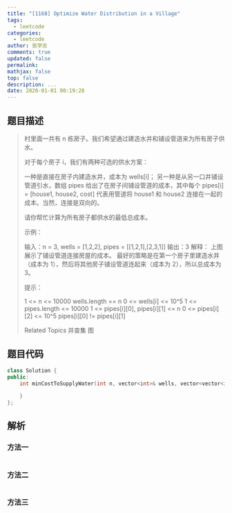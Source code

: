 ```yaml
---
title: "[1168] Optimize Water Distribution in a Village"
tags:
  - leetcode
categories:
  - leetcode
author: 张学志
comments: true
updated: false
permalink:
mathjax: false
top: false
description: ...
date: 2020-01-01 00:19:28
---
```


## 题目描述

> 村里面一共有 n 栋房子。我们希望通过建造水井和铺设管道来为所有房子供水。 
> 
> 对于每个房子 i，我们有两种可选的供水方案： 
> 
> 
> 一种是直接在房子内建造水井，成本为 wells[i]； 
> 另一种是从另一口井铺设管道引水，数组 pipes 给出了在房子间铺设管道的成本，其中每个 pipes[i] = [house1, house2, cost] 代表用管道将 house1 和 house2 连接在一起的成本。当然，连接是双向的。 
> 
> 
> 请你帮忙计算为所有房子都供水的最低总成本。 
> 
> 
> 
> 示例： 
> 
> 
> 
> 输入：n = 3, wells = [1,2,2], pipes = [[1,2,1],[2,3,1]]
> 输出：3
> 解释： 
> 上图展示了铺设管道连接房屋的成本。
> 最好的策略是在第一个房子里建造水井（成本为 1），然后将其他房子铺设管道连起来（成本为 2），所以总成本为 3。
> 
> 
> 
> 
> 提示： 
> 
> 
> 1 <= n <= 10000 
> wells.length == n 
> 0 <= wells[i] <= 10^5 
> 1 <= pipes.length <= 10000 
> 1 <= pipes[i][0], pipes[i][1] <= n 
> 0 <= pipes[i][2] <= 10^5 
> pipes[i][0] != pipes[i][1] 
> 
> Related Topics 并查集 图

## 题目代码

```cpp
class Solution {
public:
    int minCostToSupplyWater(int n, vector<int>& wells, vector<vector<int>>& pipes) {
        
    }
};
```

## 解析

### 方法一

```cpp

```

### 方法二

```cpp

```

### 方法三

```cpp

```


